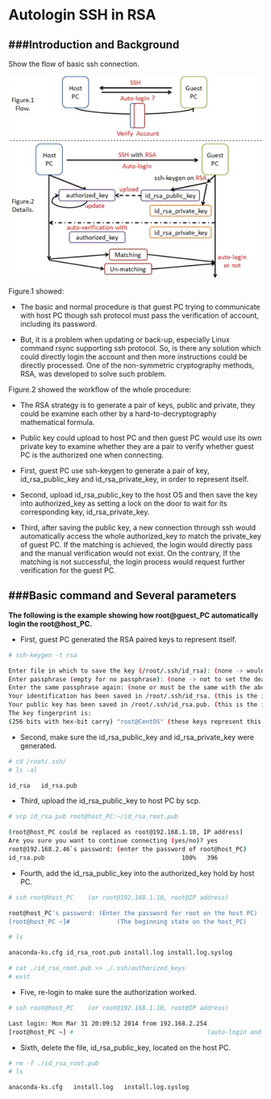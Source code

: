 # Autologin SSH in RSA

<script type="text/javascript" src="js/general.js"></script>

###Introduction and Background
---

Show the flow of basic ssh connection.

![](images/20140331_ssh_auto.jpg)

Figure.1 showed:

* The basic and normal procedure is that guest PC trying to communicate with host PC though ssh protocol must pass the verification of account, including its password.

* But, it is a problem when updating or back-up, especially Linux command rsync supporting ssh protocol. So, is there any solution which could directly login the account and then more instructions could be directly processed. One of the non-symmetric cryptography methods, RSA, was developed to solve such problem.

Figure.2 showed the workflow of the whole procedure:

* The RSA strategy is to generate a pair of keys, public and private, they could be examine each other by a hard-to-decryptography mathematical formula.

* Public key could upload to host PC and then guest PC would use its own private key to examine whether they are a pair to verify whether guest PC is the authorized one when connecting.

* First, guest PC use ssh-keygen to generate a pair of key, id_rsa_public_key and id_rsa_private_key, in order to represent itself.

* Second, upload id_rsa_public_key to the host OS and then save the key into authorized_key as setting a lock on the door to wait for its corresponding key, id_rsa_private_key.

* Third, after saving the public key, a new connection through ssh would automatically access the whole authorized_key to match the private_key of guest PC. If the matching is achieved, the login would directly pass and the manual verification would not exist. On the contrary, If the matching is not successful, the login process would request further verification for the guest PC.

###Basic command and Several parameters
---

**The following is the example showing how root@guest_PC automatically login the root@host_PC.**

* First, guest PC generated the RSA paired keys to represent itself.

```Bash
# ssh-keygen -t rsa
```

```Bash
Enter file in which to save the key (/root/.ssh/id_rsa): (none -> would create directory, /root/.ssh)
Enter passphrase (empty for no passphrase): (none -> not to set the deadline)
Enter the same passphrase again: (none or must be the same with the above option)
Your identification has been saved in /root/.ssh/id_rsa. (this is the id_rsa_private_key)
Your public key has been saved in /root/.ssh/id_rsa.pub. (this is the id_rsa_public_key)
The key fingerprint is: 
(256 bits with hex-bit carry) "root@CentOS" (these keys represent this id)
```

* Second, make sure the id_rsa_public_key and id_rsa_private_key were generated.

```Bash
# cd /root/.ssh/
# ls -al
```

```Bash
id_rsa   id_rsa.pub
```

* Third, upload the id_rsa_public_key to host PC by scp.

```Bash
# scp id_rsa.pub root@host_PC:~/id_rsa_root.pub
```

```Bash
(root@host_PC could be replaced as root@192.168.1.10, IP address)
Are you sure you want to continue connecting (yes/no)? yes
root@192.168.2.46`s password: (enter the password of root@host_PC)
id_rsa.pub                                      100%   396              0.4KB/s   00:00    (uploading is finished)
```

* Fourth, add the id_rsa_public_key into the authorized_key hold by host PC.

```Bash
# ssh root@host_PC    (or root@192.168.1.10, root@IP address)
```

```Bash
root@host_PC's password: (Enter the password for root on the host PC)
[root@host_PC ~]#             (The beginning state on the host_PC)
```

```Bash
# ls
```

```Bash
anaconda-ks.cfg id_rsa_root.pub install.log install.log.syslog
```

```Bash
# cat ./id_rsa_root.pub >> ./.ssh/authorized_keys
# exit 
```

* Five, re-login to make sure the authorization worked.

```Bash
# ssh root@host_PC    (or root@192.168.1.10, root@IP address)
```

```Bash
Last login: Mon Mar 31 20:09:52 2014 from 192.168.2.254
[root@host_PC ~] #                                     (auto-login and wait for the command)
```

* Sixth, delete the file, id_rsa_public_key, located on the host PC.

```Bash
# rm -f ./id_rsa_root.pub
# ls
```

```Bash
anaconda-ks.cfg   install.log   install.log.syslog
```










